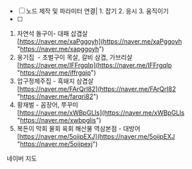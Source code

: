 - [ ] 노드 제작 및 파라미터 연결|
      1. 잡기
      2. 응시
      3. 움직이기 
- [ ] 

1) 자연석 돌구이- 대패 삽겹살  
[https://naver.me/xaPggoyh](https://naver.me/xaPggoyh "https://naver.me/xapggoyh")  
2) 옹기집  - 초벌구이 목살, 갈비 삼겹, 가브리살  
[https://naver.me/IFFrgqIp](https://naver.me/IFFrgqIp "https://naver.me/iffrgqip")  
3) 압구정제주집 - 흑돼지 삼겹살  
[https://naver.me/FArQrI82](https://naver.me/FArQrI82 "https://naver.me/farqri82")  
4) 황재벌 - 꼼장어, 쭈꾸미  
[https://naver.me/xWBpGLIs](https://naver.me/xWBpGLIs "https://naver.me/xwbpglis")
5) 복돈이 막회 물회 육회 해산물 역삼본점 - 대방어  
[https://naver.me/5oijpEXJ](https://naver.me/5oijpEXJ "https://naver.me/5oijpexj")

네이버 지도